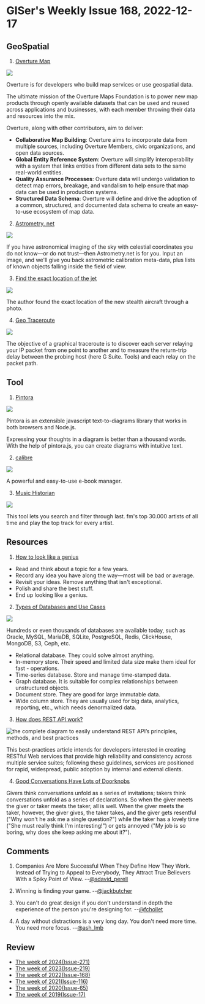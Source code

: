 # GISer's Weekly Issue 168, 2022-12-17

## GeoSpatial

1. [Overture Map](https://overturemaps.org/)

![](https://betanews.com/wp-content/uploads/2022/12/overture_maps_foundation-640x385.jpg)

Overture is for developers who build map services or use geospatial data.

The ultimate mission of the Overture Maps Foundation is to power new map products through openly available datasets that can be used and reused across applications and businesses, with each member throwing their data and resources into the mix.

Overture, along with other contributors, aim to deliver:

- **Collaborative Map Building**: Overture aims to incorporate data from multiple sources, including Overture Members, civic organizations, and open data sources.
- **Global Entity Reference System**: Overture will simplify interoperability with a system that links entities from different data sets to the same real-world entities.
- **Quality Assurance Processes**: Overture data will undergo validation to detect map errors, breakage, and vandalism to help ensure that map data can be used in production systems.
- **Structured Data Schema**: Overture will define and drive the adoption of a common, structured, and documented data schema to create an easy-to-use ecosystem of map data.

2. [Astrometry. net](https://nova.astrometry.net/)

![](https://pbs.twimg.com/media/Fja1jdZUoAIkJ43.jpg)

If you have astronomical imaging of the sky with celestial coordinates you do not know—or do not trust—then Astrometry.net is for you. Input an image, and we'll give you back astrometric calibration meta-data, plus lists of known objects falling inside the field of view.

3. [Find the exact location of the jet](https://threadreaderapp.com/thread/1600683623250030593.html)

![](https://pbs.twimg.com/media/Fja6Zi9VQAAgH58.jpg)

The author found the exact location of the new stealth aircraft through a photo.

4. [Geo Traceroute](https://geotraceroute.com/)

![](https://cdn.beekka.com/blogimg/asset/202212/bg2022121506.webp)

The objective of a graphical traceroute is to discover each server relaying your IP packet from one point to another and to measure the return-trip delay between the probing host (here G Suite. Tools) and each relay on the packet path.

## Tool

1. [Pintora](https://github.com/hikerpig/pintora)

![](https://nodeweekly.com/link/133148/web)

Pintora is an extensible javascript text-to-diagrams library that works in both browsers and Node.js.

Expressing your thoughts in a diagram is better than a thousand words. With the help of pintora.js, you can create diagrams with intuitive text.

2. [calibre](https://calibre-ebook.com/download)

![](https://calibre-ebook.com/resources/img/home-feature.jpg)

A powerful and easy-to-use e-book manager.

3. [Music Historian](https://musichistorian.org/)

![](https://imgs.zhubai.love/deade5544b774100b56018d30146dfa8.png)

This tool lets you search and filter through last. fm's top 30.000 artists of all time and play the top track for every artist.

## Resources

1. [How to look like a genius](https://twitter.com/JamesClear/status/1382744776903118849)

- Read and think about a topic for a few years.
- Record any idea you have along the way—most will be bad or average.
- Revisit your ideas. Remove anything that isn't exceptional.
- Polish and share the best stuff.
- End up looking like a genius.

2. [Types of Databases and Use Cases](https://blog.bytebytego.com/p/ep36-types-of-databases-and-use-cases)

![](https://substackcdn.com/image/fetch/w_1456,c_limit,f_webp,q_auto:good,fl_progressive:steep/https%3A%2F%2Fbucketeer-e05bbc84-baa3-437e-9518-adb32be77984.s3.amazonaws.com%2Fpublic%2Fimages%2F31662535-c0e6-43ee-adcb-c0349a431368_3141x2685.jpeg)

Hundreds or even thousands of databases are available today, such as Oracle, MySQL, MariaDB, SQLite, PostgreSQL, Redis, ClickHouse, MongoDB, S3, Ceph, etc.

- Relational database. They could solve almost anything.
- In-memory store. Their speed and limited data size make them ideal for fast - operations.
- Time-series database. Store and manage time-stamped data.
- Graph database. It is suitable for complex relationships between unstructured objects.
- Document store. They are good for large immutable data.
- Wide column store. They are usually used for big data, analytics, reporting, etc., which needs denormalized data.

3. [How does REST API work?](https://blog.devgenius.io/best-practice-and-cheat-sheet-for-rest-api-design-6a6e12dfa89f?gi=f8699123d274)

![the complete diagram to easily understand REST API’s principles, methods, and best practices](https://miro.medium.com/max/720/1*lFGlOSW19H184tUt9DhvUg@2x.webp)

This best-practices article intends for developers interested in creating RESTful Web services that provide high reliability and consistency across multiple service suites; following these guidelines, services are positioned for rapid, widespread, public adoption by internal and external clients.

4. [Good Conversations Have Lots of Doorknobs](https://experimentalhistory.substack.com/p/good-conversations-have-lots-of-doorknobs)

Givers think conversations unfold as a series of invitations; takers think conversations unfold as a series of declarations. So when the giver meets the giver or taker meets the taker, all is well. When the giver meets the taker, however, the giver gives, the taker takes, and the giver gets resentful ("Why won't he ask me a single question?") while the taker has a lovely time ("She must really think I'm interesting!") or gets annoyed ("My job is so boring, why does she keep asking me about it?").

## Comments

1. Companies Are More Successful When They Define How They Work. Instead of Trying to Appeal to Everybody, They Attract True Believers With a Spiky Point of View.
   --[@sdavid_perell](https://twitter.com/david_perell/status/1600156574386823168)

2. Winning is finding your game.
   --[@jackbutcher](https://twitter.com/jackbutcher/status/1601989955856785408)

3. You can't do great design if you don't understand in depth the experience of the person you're designing for.
   --[@fchollet](https://twitter.com/fchollet/status/1601397418066837511)

4. A day without distractions is a very long day. You don't need more time. You need more focus.
   --[@ash_lmb](https://twitter.com/ash_lmb/status/1575108089711165441)

## Review

- [The week of 2024(Issue-271)](../2024/issue-271.md)
- [The week of 2023(Issue-219)](../2023/issue-219.md)
- [The week of 2022(Issue-168)](../2022/issue-168.md)
- [The week of 2021(Issue-116)](../2021/issue-116.md)
- [The week of 2020(Issue-65)](../2020/issue-65.md)
- [The week of 2019(Issue-17)](../2019/issue-17.md)
